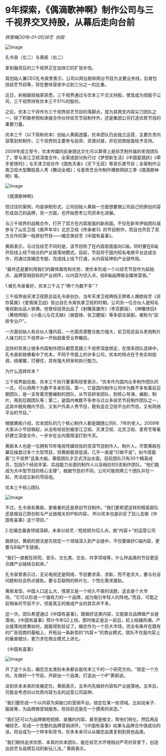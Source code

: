 # 9年探索，《偶滴歌神啊》制作公司与三千视界交叉持股，从幕后走向台前

*杨雪梅|2018-01-05|综艺 
                                                创投*

![Image](http://p2.pstatp.com/large/568b0003984db800dbf7)

孔令泉（左二）与黄鹃（右二）

拿到融资后的三千视界正在加快它的扩张步伐。

其创始人兼CEO孔令泉曾表示，公司以网台剧和网台节目为主要业务线，后者包括综艺节目等，将在整体营收中占到三分之一的比重。

近日，剁椒娱投独家获悉，三千视界通过与优本三千交叉持股，使其成为控股子公司，三千视界持有优本三千51%的股份。

之后，优本三千将作为三千视界综艺节目的落脚点，成为其两支内容尖刀团队之一，除了积极参预和承接合作伙伴综艺节目制作外，还是集团公司打造优质节目的重要力量。

优本三千（以下简称优本）创始人黄鹃透露，优本团队仍会独立运营，主要负责内容策划和制作，三千视界则主要参与投资、资源对接，并在招商层面给予支持。

2009年成立至今，优本传媒的前身朋达文化可以算得上是综艺制作届的老炮团队了。曾与浙江卫视深度合作，全案或部分执行过《梦想新生活》《中国星跳跃》《牵手爱情村》；与天津卫视合作《国色天香》《天下无双》等音乐类节目；全案制作云南卫视大型舞蹈真人秀《舞动全城》；与爱奇艺合作制作爆款网综三季《偶滴歌神啊》等。

![Image](http://p2.pstatp.com/large/568e000165142493c930)

《偶滴歌神啊》

但过往的案例，均是承制形式，公司创始人黄鹃一方面想要做公司自己的原创内容形成自己的品牌，另一方面，也开始思考公司资本化进展。

与三千视界的战略合作，打开了双方在内容层面的新局面。不仅在新年伊始团队就参与了山东卫视《歌声年华》北京卫视《传承者3》的节目制作，而且也开启了双方合作的第一档原创节目——婚恋类综艺《中国有喜事》。

黄鹃表示，与过往综艺不同的是，该节目除了在内容层面面向C端，同时要在B端开启线上线下结合的产业链落地模式。目前，节目将于国内知名电商平台达成合作，将通过其婚恋专题，完成线上线下打通，从内容延伸到产业链布局。

“最终还是要利用我们的媒体属性和优势，使优本形成一个以综艺节目作为起始点、品牌营销目标的产业闭环，以内容为切入点，给B端品牌做全媒体营销。”

1.被孔令泉看好，优本三千占了“两个为数不多”？

三千视界由天津卫视原总监孔令泉创办，当年天津卫视两档王牌素人爆款综艺《非你莫属》《爱情保卫战》皆出自孔令泉执掌卫视的时期。公司另一位合伙人是知名电视剧出品人铁佛。他曾经投资出品了《射雕英雄传》（李亚鹏版）、《神雕侠侣》（黄晓明版）《小鱼儿与花无缺》（谢霆锋、张卫健版）等多部古装剧，被称为“武侠专业户”。

一方面创始人和合伙人懂内容，一方面资源整合能力强大，前卫视总监与老炮制片人操刀的三千视界从一开始就备受业界瞩目。

这样的背景让很多内容制作团队都愿意跟三千视界深度绑定，在很多团队选择中，孔令泉和铁佛看中了优本。不同于市面上的许多公司，优本的特点在于务实和低调，结硬寨，打硬仗，具有强大研发和执行能力。

为什么选择优本？

三千视界副总裁、优本三千执行董事陈绕奎表示，“优本作为国内众多制作团队的一员，可以用两个为数不多来形容。第一，它是国内制作公司中为数不多有着前后期团队，是一支有着完整编制的团队，从节目研发团队，到核心导演，编剧，制片，再到后期团队等；第二，是国内唯数不多参与过众多综艺节目制作团队之一，这其中既有棚内节目，又有户外真人秀节目，既有适合卫视平台的节目，又有网络平台的节目。”

根据黄鹃介绍，优本团队的几个核心制作人都是跟随公司6、7年的老人。2009年大家从小节目做起，从没有经验到被浙江卫视、天津卫视、北京卫视、爱奇艺等看好建立深度合作，一步步在业内摸爬滚打到今天。

黄鹃本人也是一位拥有15年电视传媒经验的资深节目制作人、制片人。尽管黄鹃在幕后操盘过多个大型项目，但黄鹃极其低调，几乎一直是“只做不说”，如今搭载着“三千视界”这条大船，黄鹃团队才正式浮出水面。目前团队只有30个精英成员，包括5个经验丰富、实战能力全面的制作人以及相应的5支制作团队。“他们能成为大中型节目的核心支撑”，根据节目的不同，公司可能把两三个团队并在一起，灵活成立新的项目组。

优本三千核心团队

![Image](http://p3.pstatp.com/large/568a000434539b1bf825)

不过，孔令泉和黄鹃，更看重的还是原创节目制作。“我们更希望这样的精英部队还是做自己原创和与产业链相关的IP和内容， 所以优本也是卯足了劲儿去做《中国有喜事》这个项目。”

2.在婚恋垂直领域深耕，未来以综艺／短视频为切入点，做“内容＋”的运营公司

做原创，黄鹃的想法是先锁定一个领域深入到产业链中，不仅要做好C端内容，更要与B端产生链接。

“我们一直都在研究，音乐、文化类、交友、共享领域等，什么样品类的节目更适合跟产业链结合起来。”

孔令泉曾表示过，无论电视还是网络，节目要求真、求新，而不是求大，要与社会问题和社会热点接轨，要与互联网的碎片化、个性化需求接轨。

黄鹃发现，中国人口这么大，情感又是一个经久不衰的话题，这会是个大市场，“它可以形成一个强有力的一个品牌，成为吸引年轻人的阵地。”而且，可能之前相亲的节目不少，但是真正的做成产业的其实并不多。

这一次，团队希望通过《中国有喜事》，既做好这类内容，又能联合品牌做产业链落地。《中国有喜事》预计今年Q2上线，那时候正是五一前后，赶上结婚热潮。产业链落地效果如何，就能得到验证了。婚恋作为一个巨大市场，完全有条件在既有的广告招商的基础上，开拓出一条新型的“内容＋”的商业模式，团队不仅是内容上的垂直细分，更力求在商业模式上进化。

《中国有喜事》

![Image](http://p2.pstatp.com/large/568e00016516b0174fc5)

开了这个头后，婚恋交友类别未来都会是优本三千的一个研究方向。“锁定一个方向，先做好一个节目，开辟出一个品类，打造出一个IP”黄鹃说。

谈到优本未来的发展定位，黄鹃表示，五年内先做好内容和产业链落地，五年后，可能会考虑向以优质内容为主的运营公司延伸。

“我们要形成一个以内容为突破口的营销平台。锁定在某一些领域，比如说亲子、服装等，为品牌做营销服务。但目前还是在一个摸索的状态。”

“我们还可以为品牌做短视频、直播的内容，甚至是推文，帮他们转化，然后再反哺综艺，形成一个完整的品牌营销闭环。“《中国有喜事》如果与品牌合作很成功的话，将会成为一个样本和背书，优本未来可以从婚恋品类复制到其他品类。

“我们期待追求优质、本真的优本团队，能在综艺大环境相对严苛的背景下，创造出综艺与品牌互动的新玩儿法。” 黄鹃表示。

